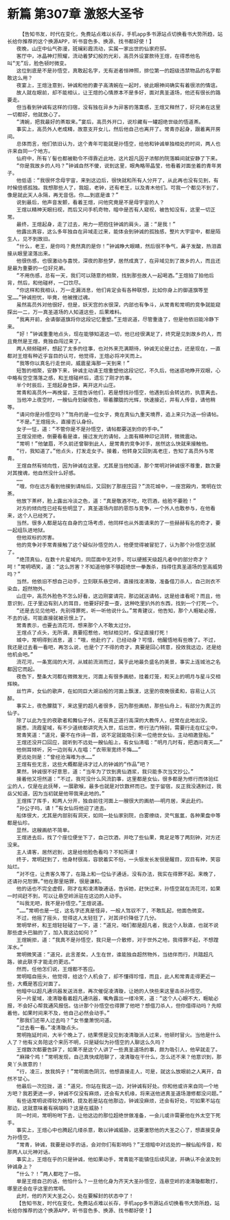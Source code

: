 # 新篇 第307章 激怒大圣爷
        【告知书友，时代在变化，免费站点难以长存，手机app多书源站点切换看书大势所趋，站长给你推荐的这个换源APP，听书音色多、换源、找书都好使！】
       夜晚，山庄中仙气弥漫，斑斓彩霞流动，实属一家出世的仙家府邸。
       客厅中，冰晶神灯照耀，流动着梦幻般的光彩，高员外设宴款待王煊，在得悉他名叫“无”后，脸色顿时微变。
       这位到底是不是孙悟空，真敢起名字，无有逝者恒神照，排位第一的超级违禁物品的名字都敢这么用？
       夜宴上，王煊注意到，钟诚和他的妻子高清婉在一起时，彼此眼神间确实有着很浓的情谊。
       故人就在眼前，却不能相认，让王煊的心情原本不是多好，面对真圣道场，他还有很长的路要走。
       但当看到钟诚有这样的归宿，没有独在异乡为异客的落寞感，王煊又释然了，好兄弟在这里一切都好，他就放心了。
       “清婉，把我最好的茶取来。”宴后，高员外开口，说珍藏有一罐超绝世级的悟道茶。
       事实上，高员外人老成精，故意支开女儿，然后他自己也离开了。常青亦起身，跟着离开房间。
       总体而言，他们依旧认为，这个青年可能就是孙悟空，给他和钟诚单独相处的时间，两人也许来自同一个地方。
       仙府中，所有丫髻也都被勒令不得靠近此地，这片超凡因子浓郁的院落瞬间就安静了下来。
       “你是我故乡的人吗？”钟诚自然不傻，说到这里，眼角略带晶莹，他看着对面坐着的青年男子。
       他低语：“我很怀念母宇宙，来到这边后，很快就和所有人分开了，从此再也没有见到，有时候倍感孤独。我想那些人了，我姐，老钟，还有老王，以及青木他们。可我一个都见不到了，像是就此天人永隔，再无音信。你……到底是谁？”
       说到最后，他声音发颤，看着王煊，问他究竟是不是母宇宙的人？
       王煊以精神天眼扫视，而后又问手机奇物，暗中是否有人窥视，被告知没有，这里一切正常。
       最终，王煊起身，走了过去，用力一把抱住钟诚的肩头，道：“是我！”
       他露出真容，这么多年独自在异域走过来，能体会到钟诚的孤独感，整片大宇宙中，都是陌生人，见不到故旧。
       “什么，老王，是你吗？竟然真的是你！”钟诚睁大眼睛，然后很不争气，鼻子发酸，热泪直接从眼里滚落出来。
       他很伤感，也很激动与喜悦，深夜的那些梦，居然成真了，在异域见到了故乡的人，而且还是最为重要的一位好兄弟。
       “不用伤感，总有一天，我们可以随意的相聚，找到那些故人一起喝酒。”王煊拍了拍他后背，然后，和他碰杯，一口饮尽。
       “你这样和我相认，万一走漏消息，他们肯定会有各种联想，比如你身上的御道旗等至宝……”钟诚担忧，毕竟，他被搜过魂。
       虽然高员外对他很好，但是，妖天宫的水很深，内部也有争斗，从常青和常明的竞争就能窥探出一二，万一真圣道场的人知道这些，后果难料。
       “我离开前，会请御道旗将你这段记忆重塑。”王煊说道，尽管重逢了，但是他依旧能冷静下来。
       “好！”钟诚重重地点头，现在能够知道这一切，他已经很满足了，终究是见到故乡的人，而且竟然是王煊，竟独自闯过来了。
       两人频频碰杯，想起了太多的往事，也对外来充满期待，钟诚无论是过去，还是现在，一直都对王煊有种近乎盲目的认可，他觉得，王煊必将冲天而上。
       “我等你以真名行走世间，威震星海那一天到来！”
       短暂的相聚，安静下来，钟诚主动请王煊重塑他这段记忆，不久后，他迷惑地睁开双眼，心中略有空空落落之感，和王煊碰杯后，遗忘了刚才的事。
       半个时辰后，王煊起身告辞，离开这片山庄。
       常青和高员外一再挽留，王煊告诉他们，若是想找孙悟空，他遇到后会转达的，执意离去。
       当他冲上夜空时，一艘仙舟划破夜色，带着朦胧的光辉，快速接近，并有人传音，请他稍等。
       “请问你是孙悟空吗？”驾舟的是一位女子，竟在真仙九重天境界，追上来只为送一份请帖。
       “不是。”王煊摇头，直接否认身份。
       女子一怔，道：“不管你是不是孙悟空，请帖都要送到你的手中。”
       王煊没拒绝，倒要看看是谁，接过发光的请帖，上面有精神印记流转，微微震动。
       “常明！”他皱眉，不久前还曾聊到此人，是常青的竞争对手，居然这么快就来接触他。
       “行，我知道了。”他点头，打发走女子。接着，他转身又回到高老庄，告知了高员外与常青。
       王煊自然有倾向性，因为钟诚在这里。尤其是当他知道，那个常明对钟诚很不尊重，数次要对其搜魂，他自然没什么好感。
       ……
       “哦，你在远方看到他接到请帖后，又回到了那座庄园？”流花城中，一座宫殿内，常明在饮茶。
       他放下茶杯，脸上露出冷淡之色，道：“真是敬酒不吃，吃罚酒，给脸不要脸！”
       对方的倾向性已经有些明显了，真圣道场内部的恩怨与竞争，一个外人也敢参与，在他看来，这个人已经死了。
       当然，很多人都是站在自身的立场考虑，他同样也从外面请来的了一些赫赫有名的奇才，要一起组队进地狱。
       但他双标的厉害。
       他的竞争对手常青接触了这个疑似孙悟空的人，他便觉得被冒犯了，认为那个孙悟空活腻了。
       “绝顶真仙，在数十片星域内，同层面中无对手，可以硬撼天级超凡者中的部分奇才？呵！”常明哂笑，道：“这么厉害？不知道他够不够超绝世一拳轰杀，挡得住真圣道场的至高威势吗？”
       当然，他依旧不想自己动手，立刻联系悬空岭，直接找凌清璇，准备借刀杀人，自己则衣不染血，超然物外。
       山庄中，高员外脸色不怎么好看，这边刚宴请完，那边就送请帖，这是给谁看呢？而且，他意识到，庄子里边有别人的耳目，他要好好查一查，这种吃里扒外的东西，找到一个打死一个。
       “还是去见见他吧，先别得罪死，听一听他说什么。”常青建议，他告知，那个人睚眦必报，不去的话，可能直接就被忌恨上了。
       常青表示，也要去流花河，想来那个人不敢太过分。
       王煊点了点头，无所谓，真要招惹他，地狱相见时，保证直接打死！
       城中，常明得到消息，道：“哦，他赴约了，已经动身？可惜，他醒悟地有些晚了。不过，我还是过去看一看吧，再怎么说，也是个了不得的奇才。真要是回心转意，投效我这边，还是给他机会吧。”
       流花河，一条宽阔的大河，从城前流淌而过，属于此地最负盛名的美景，事实上连城池之名都因它而起。
       夜色下，整条大河都在微微发光，河面上有很多画舫，挂着灯笼，和天上的明月与星斗交相辉映。
       丝竹声，女仙的歌声，在如同巨大湖泊般的河面上飘漾，这里的夜晚很柔和，容易让人沉醉。
       事实上，夜色朦胧下，来这里的超凡者很多，因为那些画舫，那些仙舟上，有部分为真正的仙子。
       除了以此为生的夜歌者和舞仙子外，还有真正道行高深的大教传人，经常在此地出没。
       据悉，流霞星域，有不少道统都讲究先入世，后出世，修行法门特别，需要行走在红尘中。
       常青笑道：“道兄，要不在作诗一首，说不定就能吸引来一位绝世女仙，主动相邀登船。”
       王煊还没开口回应，就听到不远处一艘仙船上，有女仙清唱：“明月几时有，把酒问青天……”
       他侧耳倾听，另一边则有人在唱：“衣带渐宽终不悔……”
       更远处则是：“曾经沧海难为水……”
       王煊有些无言，这些大概都是诗才过人的钟诚的“作品”吧？
       果然，钟诚很不好意思，道：“当年为了饮到真仙酒浆，我只能多次当文抄公。”
       接着他又坦然道：“不过，我可没什么风流韵事，这里都是女仙，很多都是为修行而体验红尘的人，仅是在此抚琴，一展歌喉，最多也就是对饮数杯而已。至于留宿，反正我没遇到过，我岳父知道，因为当初就是他带我来此地的。”
       王煊挥了挥手，和两人分开，独自前往河面上一艘很大的画舫——明月居，来此赴约。
       “孙公子吗，请！”有女仙将他迎了进去。
       船体很大，尤其是内部别有洞天，如同一处仙家别院，白雾缭绕，灵气氤氲，各种果盘中等都是仙珍。
       显然，这艘画舫不简单。
       王煊进去后，找了个座位便坐下了，自己饮酒，并吃了些仙果，竟足足等了两刻钟，对方还没来。
       主人请客，居然迟到，这是给他脸色看吗？不知所谓！
       终于，常明赶到了，他身材很高，容貌着实不俗，一头银发长发很是醒目，双目有神，笑容灿烂。
       “对不住，让贵客久等了，在路上和一位仙子通话，没有办法，我实在得罪不起。来晚了，还请孙兄恕罪。”他在那里赔罪，很是谦和。
       他的话也不完全虚假，刚才在和凌清璇通话，告诉她，赶快过来，孙悟空就在流花河，如果一时间赶不到，可以让悬空岭派驻在这边的人动手。
       “叫我无吧，我不是孙悟空。”王煊说道。
       “……”常明也是一怔，这名字还真是怪异，一般人驾驭不了，不敢乱起，他面色微变。
       不过，他摇了摇头，觉得这人太轻狂了，对其评价降低了几分。
       常明举杯，和王煊轻轻碰了一下，道：“道兄，咱们都是超凡者，我这个人耿直，也就不说那些虚头巴脑的了，加入我这边如何？”
       王煊婉拒，道：“我真不是孙悟空，我只是一介散修，对于世外之地，我得罪不起，不想蹚浑水。”
       常明微笑道：“道兄，此言差矣，人生在世，谁能独自超然物外，当结伴而行，共踏超凡路，彼此联手才能走的更远。”
       然而，任他怎们说，王煊都不答应。
       常明暗自摇头，他觉得，给这个人机会了，却不懂得珍惜，而且，此人和常青走得更近一些，大概是答应对面了。
       他暗中以超凡通讯器发送消息，再次催促凌清璇，让她的人快些来这里击杀孙悟空。
       另一片星域，凌清璇看着超凡通讯器，嘴角露出一缕冷笑，道：“这个人心眼不大，睚眦必报，不会好心帮我通风报信。估计那个孙悟空也得罪了他吧？想借刀杀人，但你借得动吗？先晾着他，如果时间来不及，他自己必然会动手。”
       “那我们还带人过去吗？”女书童萧悦问道。
       “过去看一看。”凌清璇点头。
       常明拖延时间，大半个晚上了，结果愣是没见到凌清璇派人过来，他顿时冒火。当他是什么人了？他有义务陪这个来历不明，只是疑似为孙悟空的人聊这么久吗？
       王煊数次都要告辞了，如果不是这个人讲了一些真圣道场的事，颇为吸引人，他早就走了。
       “麻辣个鸡！”常明发现，自己真快成陪聊了，凌清璇在干什么，怎么还不来？他意识到，那臭丫头故意的！
       “行，凌三，放我鸽子！”常明面色阴沉，他想直接走人，可是，就这么放眼前之人离开，自然不甘心。
       他最后一次拉拢，道：“道兄，你站在我这一边，对钟诚有好处。你和他或许来自同一个地方吧？我若更进一步，钟诚不仅没有麻烦，还会有大机缘，将来送他进真圣道场潜修都没问题。”
       有些话常明说得较为婉转，提及若是站在他那边，钟诚没麻烦，还会有好处，可如果不站在那边，这就意味着有祸端吗？这是在威胁！
       同一时间，常明吩咐下去，让他这边的那位超绝世做准备，一会儿或许需要他在外太空下死手。
       事实上，王煊心中也腾起几缕杀意，敢以钟诚威胁，这要激怒他的大圣之心了，想直接变身为孙悟空。
       “常青，钟诚，我要是动手的话，会对你们有影响吗？”王煊暗中对远处的一艘仙船传音，和那两人以元神对话。
       事实上，王煊在乎的只是钟诚，他如果动手，常青能不能镇住后续风波，并确认不会波及到钟诚身上？
       “什么？！”两人都吃了一惊。
       单是王煊自己的话，他怕什么？一旦他化身为齐天大圣孙悟空，连悬空岭的凌清璇都敢打，哪里还会在乎这里的常明。
       此时，他的齐天大圣之心，处在要解封的状态中了！
       【告知书友，时代在变化，免费站点难以长存，手机app多书源站点切换看书大势所趋，站长给你推荐的这个换源APP，听书音色多、换源、找书都好使！】